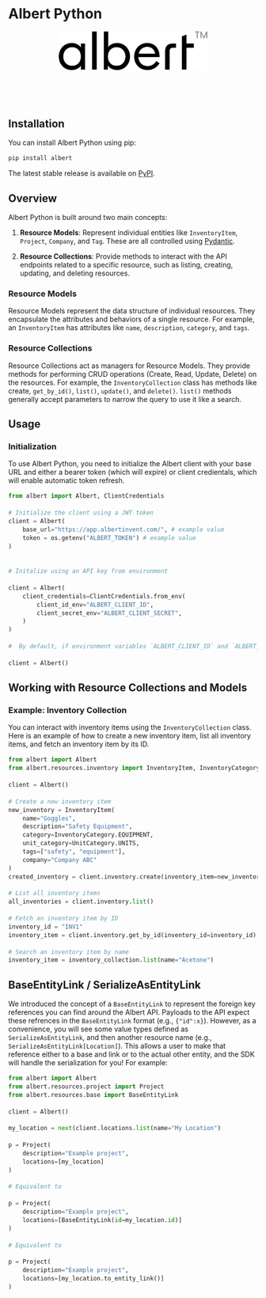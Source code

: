 # Albert Python

<div align="center">
    <img src="assets/Wordmark_Black.png" alt="Albert Logo" style="max-width: 300px; margin-bottom: 4rem;">
</div>

## Installation

You can install Albert Python using pip:

```bash
pip install albert
```

The latest stable release is available on [PyPI](https://pypi.org/project/albert/).

## Overview
Albert Python is built around two main concepts:

1. **Resource Models**: Represent individual entities like `InventoryItem`, `Project`, `Company`, and `Tag`. These are all controlled using [Pydantic](https://docs.pydantic.dev/).

2. **Resource Collections**: Provide methods to interact with the API endpoints related to a specific resource, such as listing, creating, updating, and deleting resources.

### Resource Models
Resource Models represent the data structure of individual resources. They encapsulate the attributes and behaviors of a single resource. For example, an `InventoryItem` has attributes like `name`, `description`, `category`, and `tags`.

### Resource Collections
Resource Collections act as managers for Resource Models. They provide methods for performing CRUD operations (Create, Read, Update, Delete) on the resources. For example, the `InventoryCollection` class has methods like create, `get_by_id()`, `list()`, `update()`, and `delete()`. `list()` methods generally accept parameters to narrow the query to use it like a search.

## Usage
### Initialization
To use Albert Python, you need to initialize the Albert client with your base URL and either a bearer token (which will expire) or client credientals, which will enable automatic token refresh.

```python
from albert import Albert, ClientCredentials

# Initialize the client using a JWT token
client = Albert(
    base_url="https://app.albertinvent.com/", # example value
    token = os.getenv("ALBERT_TOKEN") # example value
)


# Initalize using an API key from environment

client = Albert(
    client_credentials=ClientCredentials.from_env(
        client_id_env="ALBERT_CLIENT_ID",
        client_secret_env="ALBERT_CLIENT_SECRET",
    )
)

#  By default, if environment variables `ALBERT_CLIENT_ID` and `ALBERT_CLIENT_SECRET` are set, you can simply do:

client = Albert()
```

## Working with Resource Collections and Models
### Example: Inventory Collection
You can interact with inventory items using the `InventoryCollection` class. Here is an example of how to create a new inventory item, list all inventory items, and fetch an inventory item by its ID.

```python
from albert import Albert
from albert.resources.inventory import InventoryItem, InventoryCategory, UnitCategory

client = Albert()

# Create a new inventory item
new_inventory = InventoryItem(
    name="Goggles",
    description="Safety Equipment",
    category=InventoryCategory.EQUIPMENT,
    unit_category=UnitCategory.UNITS,
    tags=["safety", "equipment"],
    company="Company ABC"
)
created_inventory = client.inventory.create(inventory_item=new_inventory)

# List all inventory items
all_inventories = client.inventory.list()

# Fetch an inventory item by ID
inventory_id = "INV1"
inventory_item = client.inventory.get_by_id(inventory_id=inventory_id)

# Search an inventory item by name
inventory_item = inventory_collection.list(name="Acetone")
```

## BaseEntityLink / SerializeAsEntityLink

We introduced the concept of a `BaseEntityLink` to represent the foreign key references you can find around the Albert API. Payloads to the API expect these refrences in the `BaseEntityLink` format (e.g., `{"id":x}`). However, as a convenience, you will see some value types defined as `SerializeAsEntityLink`, and then another resource name (e.g., `SerializeAsEntityLink[Location]`). This allows a user to make that reference either to a base and link or to the actual other entity, and the SDK will handle the serialization for you! For example:

```python
from albert import Albert
from albert.resources.project import Project
from albert.resources.base import BaseEntityLink

client = Albert()

my_location = next(client.locations.list(name="My Location")

p = Project(
    description="Example project",
    locations=[my_location]
)

# Equivalent to

p = Project(
    description="Example project",
    locations=[BaseEntityLink(id=my_location.id)]
)

# Equivalent to

p = Project(
    description="Example project",
    locations=[my_location.to_entity_link()]
)
```